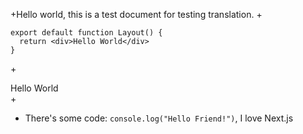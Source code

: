 +Hello world, this is a test document for testing translation.
+
```tsx
export default function Layout() {
  return <div>Hello World</div>
}
```

+<div>Hello World</div>
+
- There's some code: `console.log("Hello Friend!")`, I love Next.js